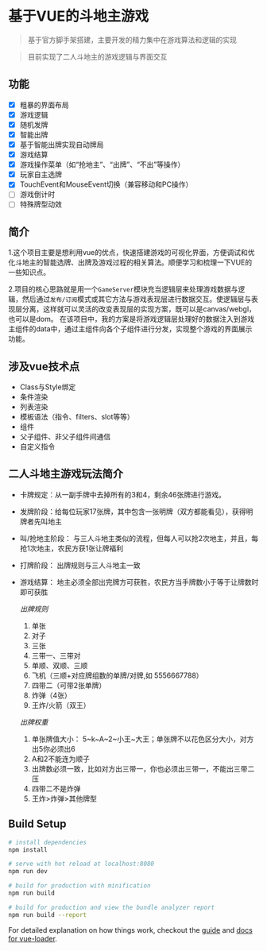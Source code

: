 # 基于VUE的斗地主游戏

> 基于官方脚手架搭建，主要开发的精力集中在游戏算法和逻辑的实现

> 目前实现了二人斗地主的游戏逻辑与界面交互

## 功能

- [x] 粗暴的界面布局
- [x] 游戏逻辑
- [x] 随机发牌
- [x] 智能出牌
- [x] 基于智能出牌实现自动牌局
- [x] 游戏结算
- [x] 游戏操作菜单（如“抢地主”、“出牌”、“不出”等操作）
- [x] 玩家自主选牌
- [x] TouchEvent和MouseEvent切换（兼容移动和PC操作）
- [ ] 游戏倒计时
- [ ] 特殊牌型动效

## 简介

1.这个项目主要是想利用vue的优点，快速搭建游戏的可视化界面，方便调试和优化斗地主的智能选牌、出牌及游戏过程的相关算法。顺便学习和梳理一下VUE的一些知识点。

2.项目的核心思路就是用一个`GameServer`模块充当逻辑层来处理游戏数据与逻辑，然后通过`发布/订阅`模式或其它方法与游戏表现层进行数据交互。使逻辑层与表现层分离，这样就可以灵活的改变表现层的实现方案，既可以是canvas/webgl，也可以是dom。
在该项目中，我的方案是将游戏逻辑层处理好的数据注入到游戏主组件的data中，通过主组件向各个子组件进行分发，实现整个游戏的界面展示功能。

## 涉及vue技术点

- Class与Style绑定
- 条件渲染
- 列表渲染
- 模板语法（指令、filters、slot等等）
- 组件
- 父子组件、非父子组件间通信
- 自定义指令

## 二人斗地主游戏玩法简介

- 卡牌规定：从一副手牌中去掉所有的3和4，剩余46张牌进行游戏。
- 发牌阶段：给每位玩家17张牌，其中包含一张明牌（双方都能看见），获得明牌者先叫地主
- 叫/抢地主阶段： 与三人斗地主类似的流程，但每人可以抢2次地主，并且，每抢1次地主，农民方获1张让牌福利
- 打牌阶段： 出牌规则与三人斗地主一致
- 游戏结算： 地主必须全部出完牌方可获胜，农民方当手牌数小于等于让牌数时即可获胜

  *出牌规则*

  1. 单张
  2. 对子
  3. 三张
  4. 三带一、三带对
  5. 单顺、双顺、三顺
  6. 飞机（三顺+对应牌组数的单牌/对牌,如 5556667788）
  7. 四带二（可带2张单牌）
  8. 炸弹（4张）
  9. 王炸/火箭（双王）

  *出牌权重*
  1. 单张牌值大小： 5~k~A~2~小王~大王；单张牌不以花色区分大小，对方出5你必须出6
  2. A和2不能连为顺子
  3. 出牌数必须一致，比如对方出三带一，你也必须出三带一，不能出三带二压
  4. 四带二不是炸弹
  5. 王炸>炸弹>其他牌型


## Build Setup

``` bash
# install dependencies
npm install

# serve with hot reload at localhost:8080
npm run dev

# build for production with minification
npm run build

# build for production and view the bundle analyzer report
npm run build --report
```

For detailed explanation on how things work, checkout the [guide](http://vuejs-templates.github.io/webpack/) and [docs for vue-loader](http://vuejs.github.io/vue-loader).
